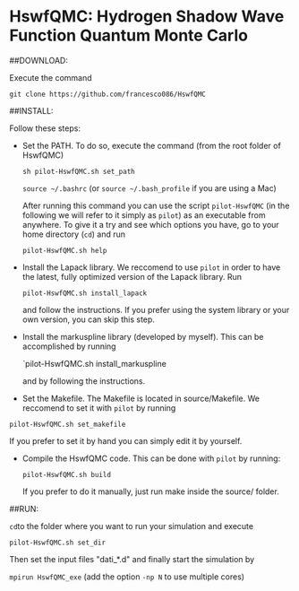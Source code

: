 # HswfQMC: Hydrogen Shadow Wave Function Quantum Monte Carlo


##DOWNLOAD:

Execute the command

  `git clone https://github.com/francesco086/HswfQMC`


##INSTALL:

Follow these steps:

* Set the PATH. To do so, execute the command (from the root folder of HswfQMC)

  `sh pilot-HswfQMC.sh set_path`
  
  `source ~/.bashrc` (or `source ~/.bash_profile` if you are using a Mac)

  After running this command you can use the script `pilot-HswfQMC` (in the following we will refer to it simply as `pilot`) as an executable from anywhere. To give it a try and see which options you have, go to your home directory (`cd`) and run
  
  `pilot-HswfQMC.sh help`

* Install the Lapack library. We reccomend to use `pilot` in order to have the latest, fully optimized version of the Lapack library. Run

  `pilot-HswfQMC.sh install_lapack`

  and follow the instructions. If you prefer using the system library or your own version, you can skip this step.
  
* Install the markuspline library (developed by myself). This can be accomplished by running

  `pilot-HswfQMC.sh install_markuspline

  and by following the instructions.

* Set the Makefile. The Makefile is located in source/Makefile. We reccomend to set it with `pilot` by running
  
 `pilot-HswfQMC.sh set_makefile`

  If you prefer to set it by hand you can simply edit it by yourself.

* Compile the HswfQMC code. This can be done with `pilot` by running:

  `pilot-HswfQMC.sh build`

  If you prefer to do it manually, just run make inside the source/ folder.


##RUN:

`cd`to the folder where you want to run your simulation and execute

  `pilot-HswfQMC.sh set_dir`

Then set the input files "dati_*.d" and finally start the simulation by

  `mpirun HswfQMC_exe`  (add the option `-np N` to use multiple cores)

